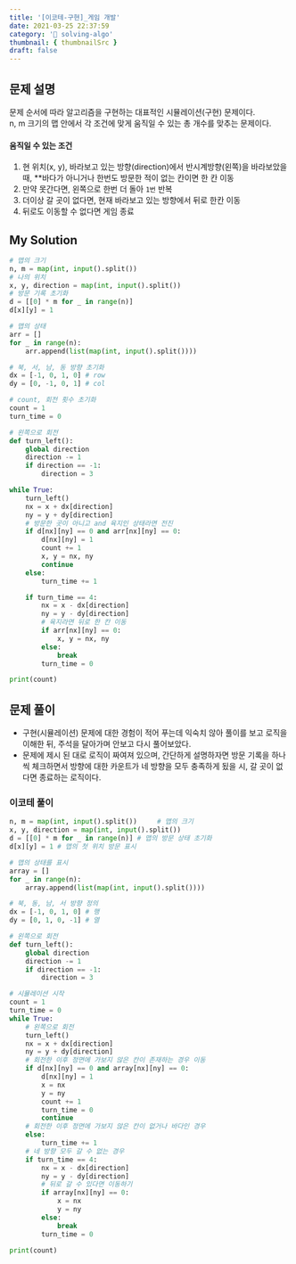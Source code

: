```yaml
---
title: '[이코테-구현]_게임 개발'
date: 2021-03-25 22:37:59
category: '💯 solving-algo'
thumbnail: { thumbnailSrc }
draft: false
---
```


## 문제 설명

문제 순서에 따라 알고리즘을 구현하는 대표적인 시뮬레이션(구현) 문제이다.  
n, m 크기의 맵 안에서 각 조건에 맞게 움직일 수 있는 총 개수를 맞추는 문제이다.

#### 움직일 수 있는 조건

1. 현 위치(x, y), 바라보고 있는 방향(direction)에서 반시계방향(왼쪽)을 바라보았을 때, \*\*바다가 아니거나 한번도 방문한 적이 없는 칸이면 한 칸 이동
2. 만약 못간다면, 왼쪽으로 한번 더 돌아 `1번` 반복
3. 더이상 갈 곳이 없다면, 현재 바라보고 있는 방향에서 뒤로 한칸 이동
4. 뒤로도 이동할 수 없다면 게임 종료

## My Solution

```python
# 맵의 크기
n, m = map(int, input().split())
# 나의 위치
x, y, direction = map(int, input().split())
# 방문 기록 초기화
d = [[0] * m for _ in range(n)]
d[x][y] = 1

# 맵의 상태
arr = []
for _ in range(n):
    arr.append(list(map(int, input().split())))

# 북, 서, 남, 동 방향 초기화
dx = [-1, 0, 1, 0] # row
dy = [0, -1, 0, 1] # col

# count, 회전 횟수 초기화
count = 1
turn_time = 0

# 왼쪽으로 회전
def turn_left():
    global direction
    direction -= 1
    if direction == -1:
        direction = 3

while True:
    turn_left()
    nx = x + dx[direction]
    ny = y + dy[direction]
    # 방문한 곳이 아니고 and 육지인 상태라면 전진
    if d[nx][ny] == 0 and arr[nx][ny] == 0:
        d[nx][ny] = 1
        count += 1
        x, y = nx, ny
        continue
    else:
        turn_time += 1

    if turn_time == 4:
        nx = x - dx[direction]
        ny = y - dy[direction]
        # 육지라면 뒤로 한 칸 이동
        if arr[nx][ny] == 0:
            x, y = nx, ny
        else:
            break
        turn_time = 0

print(count)
```

## 문제 풀이

- 구현(시뮬레이션) 문제에 대한 경험이 적어 푸는데 익숙치 않아 풀이를 보고 로직을 이해한 뒤, 주석을 달아가며 안보고 다시 풀어보았다.
- 문제에 제시 된 대로 로직이 짜여져 있으며, 간단하게 설명하자면 방문 기록을 하나씩 체크하면서 방향에 대한 카운트가 네 방향을 모두 충족하게 됬을 시, 갈 곳이 없다면 종료하는 로직이다.

### 이코테 풀이

```python
n, m = map(int, input().split())     # 맵의 크기
x, y, direction = map(int, input().split())
d = [[0] * m for _ in range(n)] # 맵의 방문 상태 초기화
d[x][y] = 1 # 맵의 첫 위치 방문 표시

# 맵의 상태를 표시
array = []
for _ in range(n):
    array.append(list(map(int, input().split())))

# 북, 동, 남, 서 방향 정의
dx = [-1, 0, 1, 0] # 행
dy = [0, 1, 0, -1] # 열

# 왼쪽으로 회전
def turn_left():
    global direction
    direction -= 1
    if direction == -1:
        direction = 3

# 시뮬레이션 시작
count = 1
turn_time = 0
while True:
    # 왼쪽으로 회전
    turn_left()
    nx = x + dx[direction]
    ny = y + dy[direction]
    # 회전한 이후 정면에 가보지 않은 칸이 존재하는 경우 이동
    if d[nx][ny] == 0 and array[nx][ny] == 0:
        d[nx][ny] = 1
        x = nx
        y = ny
        count += 1
        turn_time = 0
        continue
    # 회전한 이후 정면에 가보지 않은 칸이 없거나 바다인 경우
    else:
        turn_time += 1
    # 네 방향 모두 갈 수 없는 경우
    if turn_time == 4:
        nx = x - dx[direction]
        ny = y - dy[direction]
        # 뒤로 갈 수 있다면 이동하기
        if array[nx][ny] == 0:
            x = nx
            y = ny
        else:
            break
        turn_time = 0

print(count)
```
